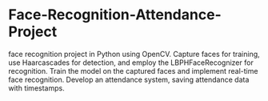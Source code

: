 # Face-Recognition-Attendance-Project
 face recognition project in Python using OpenCV. Capture faces for training, use Haarcascades for detection, and employ the LBPHFaceRecognizer for recognition. Train the model on the captured faces and implement real-time face recognition. Develop an attendance system, saving attendance data with timestamps. 
